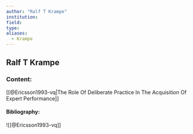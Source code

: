 ```yaml
---
author: "Ralf T Krampe"
institution:
field:
type:
aliases:
  - Krampe
---
```


## Ralf T Krampe

### Content:
[[@Ericsson1993-vq|The Role Of Deliberate Practice In The Acquisition Of Expert Performance]]

#### Bibliography:

![[@Ericsson1993-vq]]